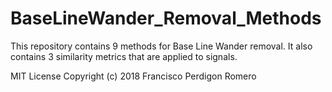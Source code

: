# BaseLineWander_Removal_Methods
This repository contains 9 methods for Base Line Wander removal. It also contains 3 similarity metrics that are applied to signals.

MIT License
Copyright (c) 2018 Francisco Perdigon Romero
